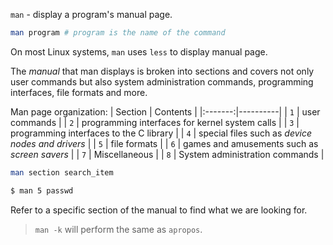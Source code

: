 `man` - display a program's manual page.

```sh
man program # program is the name of the command
```

On most Linux systems, `man` uses `less` to display manual page.

The *manual* that man displays is broken into sections and covers not only user commands but also system administration commands, programming interfaces, file formats
and more.

Man page organization:
| Section | Contents |
|:-------:|----------|
| `1` | user commands |
| `2` | programming interfaces for kernel system calls |
| `3` | programming interfaces to the C library |
| `4` | special files such as *device nodes and drivers* |
| `5` | file formats |
| `6` | games and amusements such as *screen savers* |
| `7` | Miscellaneous |
| `8` | System administration commands |

```sh
man section search_item

$ man 5 passwd
```

Refer to a specific section of the manual to find what we are looking for.

> `man -k` will perform the same as `apropos`.
